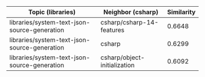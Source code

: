 | Topic (libraries) | Neighbor (csharp) | Similarity |
|-------------|-------------------|------------|
| libraries/system-text-json-source-generation | csharp/csharp-14-features | 0.6648 |
| libraries/system-text-json-source-generation | csharp | 0.6299 |
| libraries/system-text-json-source-generation | csharp/object-initialization | 0.6092 |
